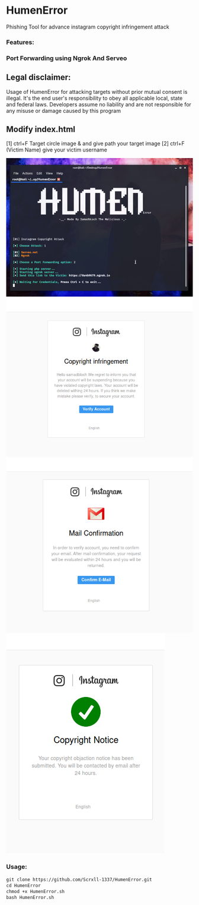 # HumenError

Phishing Tool for advance instagram copyright infringement attack 

### Features:
### Port Forwarding using Ngrok And Serveo

## Legal disclaimer:

Usage of HumenError for attacking targets without prior mutual consent is illegal. It's the end user's responsibility to obey all applicable local, state and federal laws. Developers assume no liability and are not responsible for any misuse or damage caused by this program 

## Modify index.html

[1] ctrl+F Target circle image & and give path your target image
[2] ctrl+F (Victim Name) give your victim username

![](https://raw.githubusercontent.com/Scrxll-1337/HumenError/master/sites/screenshots/image1.png)
![](https://raw.githubusercontent.com/Scrxll-1337/HumenError/master/sites/screenshots/image2.png)
![](https://raw.githubusercontent.com/Scrxll-1337/HumenError/master/sites/screenshots/image3.png)
![](https://raw.githubusercontent.com/Scrxll-1337/HumenError/master/sites/screenshots/image4.png)
### Usage:
```
git clone https://github.com/Scrxll-1337/HumenError.git
cd HumenError
chmod +x HumenError.sh
bash HumenError.sh
```
